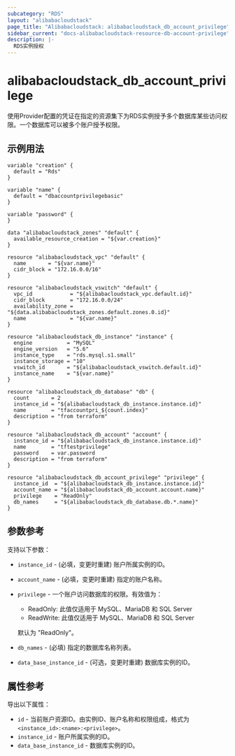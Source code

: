 ```yaml
---
subcategory: "RDS"
layout: "alibabacloudstack"
page_title: "Alibabacloudstack: alibabacloudstack_db_account_privilege"
sidebar_current: "docs-alibabacloudstack-resource-db-account-privilege"
description: |-
  RDS实例授权
---
```


# alibabacloudstack_db_account_privilege
使用Provider配置的凭证在指定的资源集下为RDS实例授予多个数据库某些访问权限。一个数据库可以被多个账户授予权限。

## 示例用法

```
variable "creation" {
  default = "Rds"
}

variable "name" {
  default = "dbaccountprivilegebasic"
}

variable "password" {
}

data "alibabacloudstack_zones" "default" {
  available_resource_creation = "${var.creation}"
}

resource "alibabacloudstack_vpc" "default" {
  name       = "${var.name}"
  cidr_block = "172.16.0.0/16"
}

resource "alibabacloudstack_vswitch" "default" {
  vpc_id            = "${alibabacloudstack_vpc.default.id}"
  cidr_block        = "172.16.0.0/24"
  availability_zone = "${data.alibabacloudstack_zones.default.zones.0.id}"
  name              = "${var.name}"
}

resource "alibabacloudstack_db_instance" "instance" {
  engine           = "MySQL"
  engine_version   = "5.6"
  instance_type    = "rds.mysql.s1.small"
  instance_storage = "10"
  vswitch_id       = "${alibabacloudstack_vswitch.default.id}"
  instance_name    = "${var.name}"
}

resource "alibabacloudstack_db_database" "db" {
  count       = 2
  instance_id = "${alibabacloudstack_db_instance.instance.id}"
  name        = "tfaccountpri_${count.index}"
  description = "from terraform"
}

resource "alibabacloudstack_db_account" "account" {
  instance_id = "${alibabacloudstack_db_instance.instance.id}"
  name        = "tftestprivilege"
  password    = var.password
  description = "from terraform"
}

resource "alibabacloudstack_db_account_privilege" "privilege" {
  instance_id  = "${alibabacloudstack_db_instance.instance.id}"
  account_name = "${alibabacloudstack_db_account.account.name}"
  privilege    = "ReadOnly"
  db_names     = "${alibabacloudstack_db_database.db.*.name}"
}
```

## 参数参考

支持以下参数：

* `instance_id` - (必填，变更时重建) 账户所属实例的ID。
* `account_name` - (必填，变更时重建) 指定的账户名称。
* `privilege` - 一个账户访问数据库的权限。有效值为：
    - ReadOnly: 此值仅适用于 MySQL、MariaDB 和 SQL Server
    - ReadWrite: 此值仅适用于 MySQL、MariaDB 和 SQL Server
     
   默认为 "ReadOnly"。
* `db_names` - (必填) 指定的数据库名称列表。
* `data_base_instance_id` - (可选，变更时重建) 数据库实例的ID。

## 属性参考

导出以下属性：

* `id` - 当前账户资源ID。由实例ID、账户名称和权限组成，格式为 `<instance_id>:<name>:<privilege>`。
* `instance_id` - 账户所属实例的ID。
* `data_base_instance_id` - 数据库实例的ID。